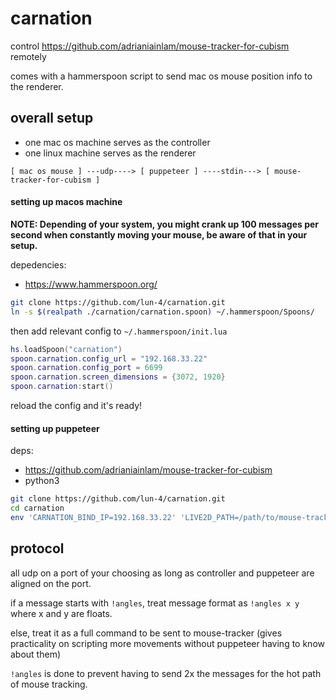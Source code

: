 # carnation

control https://github.com/adrianiainlam/mouse-tracker-for-cubism remotely

comes with a hammerspoon script to send mac os mouse position info to the renderer.

## overall setup

- one mac os machine serves as the controller
- one linux machine serves as the renderer

```
[ mac os mouse ] ---udp----> [ puppeteer ] ----stdin---> [ mouse-tracker-for-cubism ]
```

#### setting up macos machine

**NOTE: Depending of your system, you might crank up 100 messages per second
when constantly moving your mouse, be aware of that in your setup.**

depedencies:

- https://www.hammerspoon.org/

```sh
git clone https://github.com/lun-4/carnation.git
ln -s $(realpath ./carnation/carnation.spoon) ~/.hammerspoon/Spoons/
```

then add relevant config to `~/.hammerspoon/init.lua`

```lua
hs.loadSpoon("carnation")
spoon.carnation.config_url = "192.168.33.22"
spoon.carnation.config_port = 6699
spoon.carnation.screen_dimensions = {3072, 1920}
spoon.carnation:start()
```

reload the config and it's ready!

#### setting up puppeteer

deps:

- https://github.com/adrianiainlam/mouse-tracker-for-cubism
- python3

```sh
git clone https://github.com/lun-4/carnation.git
cd carnation
env 'CARNATION_BIND_IP=192.168.33.22' 'LIVE2D_PATH=/path/to/mouse-tracker-for-cubism/example/demo_build/build/make_gcc/bin/Demo' 'LIVE2D_CONFIG=/path/to/mouse-tracker-for-cubism/config.txt' python3 ./puppeteer_live2d.py
```

## protocol

all udp on a port of your choosing as long as controller and puppeteer are
aligned on the port.

if a message starts with `!angles`, treat message format as `!angles x y` where
x and y are floats.

else, treat it as a full command to be sent to mouse-tracker (gives practicality
on scripting more movements without puppeteer having to know about them)

`!angles` is done to prevent having to send 2x the messages for the hot path
of mouse tracking.
